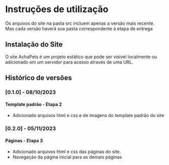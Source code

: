 # Instruções de utilização
Os arquivos do site na pasta src incluem apenas a versão mais recente. Mas cada versão haverá sua pasta correspondente à etapa de entrega
## Instalação do Site

O site AchaPets é um projeto estático que pode ser visivel localmente ou adicionado em um servidor para acesso através
de uma URL.

## Histórico de versões

### [0.1.0] - 08/10/2023
#### Template padrão - Etapa 2
- Adicionado arquivos html e css e de imagens do template padrão do site
### [0.2.0] - 05/11/2023
#### Páginas - Etapa 3
- Adicionado arquivos html e css das páginas do site.
- Navegação da página inicial para as demais páginas